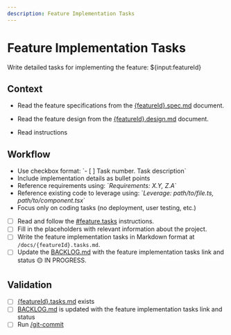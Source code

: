 ```yaml
---
description: Feature Implementation Tasks
---
```


# Feature Implementation Tasks

Write detailed tasks for implementing the feature: ${input:featureId}

## Context

- Read the feature specifications from the [{featureId}.spec.md](/docs/{featureId}.spec.md) document.

- Read the feature design from the [{featureId}.design.md](/docs/{featureId}.design.md) document.

- Read instructions

## Workflow

- Use checkbox format: \`- [ ] Task number. Task description\`
- Include implementation details as bullet points
- Reference requirements using: \`_Requirements: X.Y, Z.A_\`
- Reference existing code to leverage using: \`_Leverage: path/to/file.ts, path/to/component.tsx_\`
- Focus only on coding tasks (no deployment, user testing, etc.)
- [ ] Read and follow the [#feature.tasks](/.github/instructions/feature.tasks.instructions.md) instructions.
- [ ] Fill in the placeholders with relevant information about the project.
- [ ] Write the feature implementation tasks in Markdown format at `/docs/{featureId}.tasks.md`.
- [ ] Update the [BACKLOG.md](/docs/BACKLOG.md) with the feature implementation tasks link and status 🟡 IN PROGRESS.

## Validation

- [ ] [{featureId}.tasks.md](/docs/{featureId}.tasks.md) exists
- [ ] [BACKLOG.md](/docs/BACKLOG.md) is updated with the feature implementation tasks link and status
- [ ] Run [/git-commit](/.github/prompts/git-commit.prompt.md)
